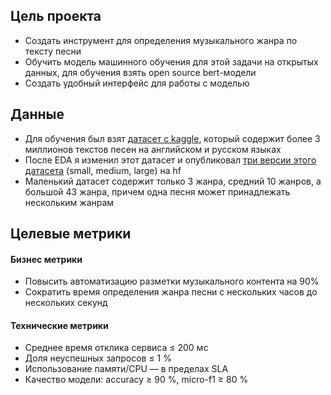 ## Цель проекта

* Создать инструмент для определения музыкального жанра по тексту песни
* Обучить модель машинного обучения для этой задачи на открытых данных, для обучения взять open source bert-модели
* Создать удобный интерфейс для работы с моделью

## Данные

* Для обучения был взят [датасет с kaggle], который содержит более 3 миллионов текстов песен на английском и русском языках
* После EDA я изменил этот датасет и опубликовал [три версии этого датасета] (small, medium, large) на hf
* Маленький датасет содержит только 3 жанра, средний 10 жанров, а большой 43 жанра, причем одна песня может принадлежать нескольким жанрам

## Целевые метрики

####  Бизнес метрики
* Повысить автоматизацию разметки музыкального контента на 90%
* Сократить время определения жанра песни с нескольких часов до нескольких секунд

#### Технические метрики
* Среднее время отклика сервиса ≤ 200 мс
* Доля неуспешных запросов ≤ 1 %
* Использование памяти/CPU — в пределах SLA
* Качество модели: accuracy ≥ 90 %, micro-f1 ≥ 80 %

[датасет с kaggle]: <https://www.kaggle.com/datasets/travissscottt/ru-and-en-song-lyrics-for-genre-classification?resource=download>
[три версии этого датасета]: <https://huggingface.co/Yegor25/datasets>
